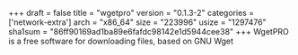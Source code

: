 +++
draft = false
title = "wgetpro"
version = "0.1.3-2"
categories = ['network-extra']
arch = "x86_64"
size = "223996"
usize = "1297476"
sha1sum = "86ff90169ad1ba89e6fafdc98142e1d5944cee38"
+++
WgetPRO is a free software for downloading files, based on GNU Wget
